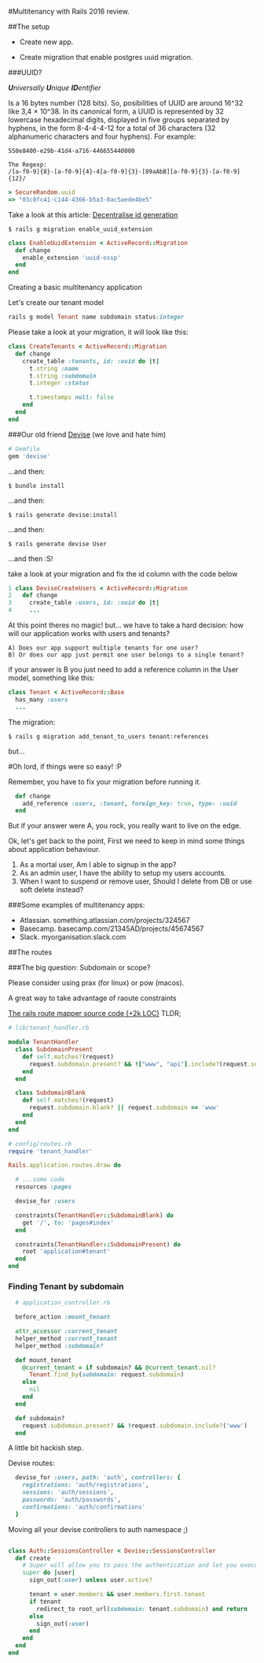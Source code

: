 #Multitenancy with Rails 2016 review.


##The setup

- Create new app.

- Create migration that enable postgres uuid migration.

###UUID?

_**U**niversally **U**nique **ID**entifier_

Is a 16 bytes number (128 bits). So, posibilities of UUID are around 16^32 like 3,4 × 10^38. In its canonical form, a UUID is represented by 32 lowercase hexadecimal digits, displayed in five groups separated by hyphens, in the form 8-4-4-4-12 for a total of 36 characters (32 alphanumeric characters and four hyphens). For example:

```
550e8400-e29b-41d4-a716-446655440000
```

```
The Regexp:
/[a-f0-9]{8}-[a-f0-9]{4}-4[a-f0-9]{3}-[89aAbB][a-f0-9]{3}-[a-f0-9]{12}/
```

```ruby
> SecureRandom.uuid
=> "03c0fc41-c144-4366-b5a3-8ac5aede4be5"
```

Take a look at this article: [Decentralise id generation](http://andrzejonsoftware.blogspot.mx/2013/12/decentralise-id-generation.html)

```shell
$ rails g migration enable_uuid_extension
```

```ruby
class EnableUuidExtension < ActiveRecord::Migration
  def change
    enable_extension 'uuid-ossp'
  end
end
```

Creating a basic multitenancy application

Let's create our tenant model

```ruby
rails g model Tenant name subdomain status:integer
```

Please take a look at your migration, it will look like this:

```ruby
class CreateTenants < ActiveRecord::Migration
  def change
    create_table :tenants, id: :uuid do |t|
      t.string :name
      t.string :subdomain
      t.integer :status

      t.timestamps null: false
    end
  end
end
```

###Our old friend [Devise](https://github.com/plataformatec/devise) (we love and hate him)

```ruby
# Gemfile
gem 'devise'
```

...and then:

```shell
$ bundle install
```

...and then:


```shell
$ rails generate devise:install
```

...and then:


```shell
$ rails generate devise User
```

...and then :S!

take a look at your migration and fix the id column with the code below

```ruby
1 class DeviseCreateUsers < ActiveRecord::Migration
2   def change
3     create_table :users, id: :uuid do |t|
4     ...
```

At this point theres no magic! but... we have to take a hard decision: how will our application works with users and tenants?

    A) Does our app support multiple tenants for one user?
    B) Or does our app just permit one user belongs to a single tenant?

if your answer is B you just need to add a reference column in the User model, something like this:

```ruby
class Tenant < ActiveRecord::Base
  has_many :users
  ...
```

The migration:

```shell
$ rails g migration add_tenant_to_users tenant:references
```

but...

#Oh lord, if things were so easy! :P

Remember, you have to fix your migration before running it.

```ruby
  def change
    add_reference :users, :tenant, foreign_key: true, type: :uuid
  end
```

But if your answer were A, you rock, you really want to live on the edge.

Ok, let's get back to the point, First we need to keep in mind some things about application behaviour.

1. As a mortal user, Am I able to signup in the app?
2. As an admin user, I have the ability to setup my users accounts.
3. When I want to suspend or remove user, Should I delete from DB or use soft delete instead?



###Some examples of multitenancy apps:

- Atlassian.
  something.atlassian.com/projects/324567
- Basecamp.
  basecamp.com/21345AD/projects/45674567
- Slack.
  myorganisation.slack.com



##The routes

###The big question: Subdomain or scope?

Please consider using prax (for linux) or pow (macos).

A great way to take advantage of raoute constraints

[The rails route mapper source code (+2k LOC)](https://github.com/rails/rails/blob/52ce6ece8c8f74064bb64e0a0b1ddd83092718e1/actionpack/lib/action_dispatch/routing/mapper.rb) TLDR;

```ruby
# lib/tenant_handler.rb

module TenantHandler
  class SubdomainPresent
    def self.matches?(request)
      request.subdomain.present? && !["www", "api"].include?(request.subdomain)
    end
  end

  class SubdomainBlank
    def self.matches?(request)
      request.subdomain.blank? || request.subdomain == 'www'
    end
  end
end
```

```ruby
# config/routes.rb
require 'tenant_handler'

Rails.application.routes.draw do

  # ...some code
  resources :pages

  devise_for :users

  constraints(TenantHandler::SubdomainBlank) do
    get '/', to: 'pages#index'
  end

  constraints(TenantHandler::SubdomainPresent) do
    root 'application#tenant'
  end
end
```

### Finding Tenant by subdomain

```ruby
  # application_controller.rb

  before_action :mount_tenant

  attr_accessor :current_tenant
  helper_method :current_tenant
  helper_method :subdomain?

  def mount_tenant
    @current_tenant = if subdomain? && @current_tenant.nil?
      Tenant.find_by(subdomain: request.subdomain)
    else
      nil
    end
  end

  def subdomain?
    request.subdomain.present? && !request.subdomain.include?('www')
  end
```

A little bit hackish step.

Devise routes:

```ruby
  devise_for :users, path: 'auth', controllers: {
    registrations: 'auth/registrations',
    sessions: 'auth/sessions',
    passwords: 'auth/passwords',
    confirmations: 'auth/confirmations'
  }
```

Moving all your devise controllers to auth namespace ;)

```ruby

class Auth::SessionsController < Devise::SessionsController
  def create
    # Super will allow you to pass the authentication and let you execute your code.
    super do |user|
      sign_out(:user) unless user.active?

      tenant = user.members && user.members.first.tenant
      if tenant
        redirect_to root_url(subdomain: tenant.subdomain) and return
      else
        sign_out(:user)
      end
    end
  end
end

```